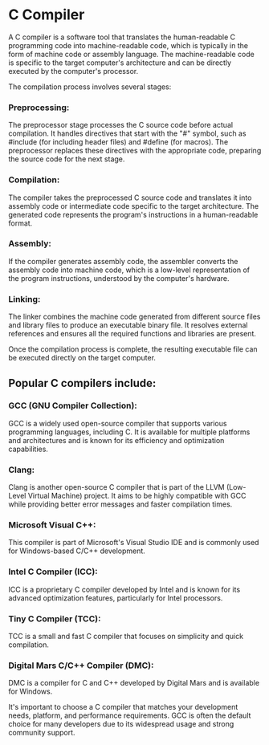# C Compiler
A C compiler is a software tool that translates the human-readable C programming code into machine-readable code, which is typically in the form of machine code or assembly language. The machine-readable code is specific to the target computer's architecture and can be directly executed by the computer's processor.

The compilation process involves several stages:

### Preprocessing:
The preprocessor stage processes the C source code before actual compilation. It handles directives that start with the "#" symbol, such as #include (for including header files) and #define (for macros). The preprocessor replaces these directives with the appropriate code, preparing the source code for the next stage.
### Compilation: 
The compiler takes the preprocessed C source code and translates it into assembly code or intermediate code specific to the target architecture. The generated code represents the program's instructions in a human-readable format.
### Assembly:
If the compiler generates assembly code, the assembler converts the assembly code into machine code, which is a low-level representation of the program instructions, understood by the computer's hardware.
### Linking:
The linker combines the machine code generated from different source files and library files to produce an executable binary file. It resolves external references and ensures all the required functions and libraries are present.

Once the compilation process is complete, the resulting executable file can be executed directly on the target computer.

## Popular C compilers include:

### GCC (GNU Compiler Collection):
GCC is a widely used open-source compiler that supports various programming languages, including C. It is available for multiple platforms and architectures and is known for its efficiency and optimization capabilities.
### Clang: 
Clang is another open-source C compiler that is part of the LLVM (Low-Level Virtual Machine) project. It aims to be highly compatible with GCC while providing better error messages and faster compilation times.
### Microsoft Visual C++: 
This compiler is part of Microsoft's Visual Studio IDE and is commonly used for Windows-based C/C++ development.
### Intel C Compiler (ICC):
ICC is a proprietary C compiler developed by Intel and is known for its advanced optimization features, particularly for Intel processors.
### Tiny C Compiler (TCC): 
TCC is a small and fast C compiler that focuses on simplicity and quick compilation.
### Digital Mars C/C++ Compiler (DMC):
DMC is a compiler for C and C++ developed by Digital Mars and is available for Windows.

It's important to choose a C compiler that matches your development needs, platform, and performance requirements. GCC is often the default choice for many developers due to its widespread usage and strong community support.
